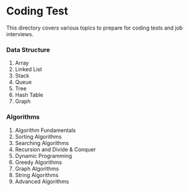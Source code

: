 # Coding Test 

This directory covers various topics to prepare for coding tests and job interviews.

### Data Structure
1. Array
2. Linked List
3. Stack
4. Queue
5. Tree
6. Hash Table
7. Graph

### Algorithms
1. Algorithm Fundamentals
2. Sorting Algorithms
3. Searching Algorithms
4. Recursion and Divide & Conquer
5. Dynamic Programming
6. Greedy Algorithms
7. Graph Algorithms
8. String Algorithms
9. Advanced Algorithms